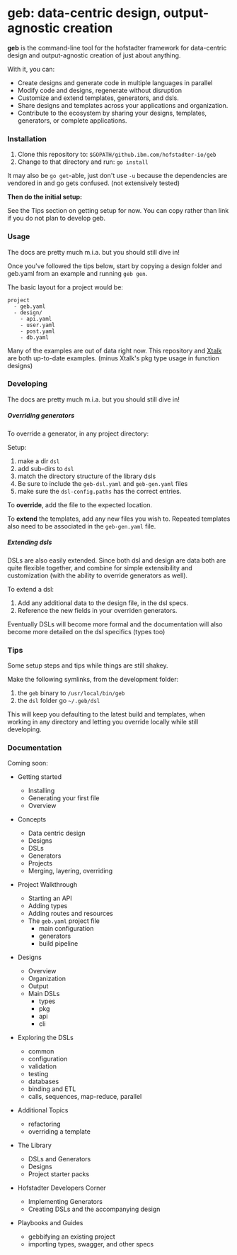 # geb: data-centric design, output-agnostic creation

__geb__ is the command-line tool for the hofstadter
framework for data-centric design and output-agnostic creation
of just about anything.

With it, you can:

- Create designs and generate code in multiple languages in parallel
- Modify code and designs, regenerate without disruption
- Customize and extend templates, generators, and dsls.
- Share designs and templates across your applications and organization.
- Contribute to the ecosystem by sharing your designs, templates, generators, or complete applications.

### Installation

1. Clone this repository to: `$GOPATH/github.ibm.com/hofstadter-io/geb`
2. Change to that directory and run: `go install`

It may also be `go get`-able, just don't use `-u` because the dependencies
are vendored in and go gets confused. (not extensively tested)

__Then do the initial setup:__

See the Tips section on getting setup for now.
You can copy rather than link if you do not plan to develop geb.


### Usage

The docs are pretty much m.i.a. but you should still dive in!

Once you've followed the tips below,
start by copying a design folder and geb.yaml
from an example and running `geb gen`.

The basic layout for a project would be:

```
project
  - geb.yaml
  - design/
    - api.yaml
    - user.yaml
    - post.yaml
    - db.yaml
```

Many of the examples are out of data right now.
This repository and [Xtalk](https://github.ibm.com/krobots/k8s-csf-xtalk)
are both up-to-date examples. (minus Xtalk's pkg type usage in function designs)



### Developing

The docs are pretty much m.i.a. but you should still dive in!


##### Overriding generators

To override a generator, in any project directory:

Setup:

1. make a dir `dsl`
1. add sub-dirs to `dsl`
  1. match the directory structure of the library dsls
  1. Be sure to include the `geb-dsl.yaml` and `geb-gen.yaml` files
1. make sure the `dsl-config.paths` has the correct entries.

To __override__, add the file
to the expected location.

To __extend__ the templates,
add any new files you wish to.
Repeated templates also need
to be associated in the `geb-gen.yaml` file.

##### Extending dsls

DSLs are also easily extended.
Since both dsl and design are data
both are quite flexible together,
and combine for simple extensibility
and customization
(with the ability to override generators as well).

To extend a dsl:

1. Add any additional data to the design file, in the dsl specs.
1. Reference the new fields in your overriden generators.

Eventually DSLs will become more formal
and the documentation will also
become more detailed on the
dsl specifics (types too)
 



### Tips

Some setup steps and tips while things are still shakey.

Make the following symlinks,
from the development folder:

1. the `geb` binary to `/usr/local/bin/geb`
1. the `dsl` folder go `~/.geb/dsl`

This will keep you defaulting to
the latest build and templates,
when working in any directory
and letting you override
locally while still developing.



### Documentation

Coming soon:

- Getting started
  - Installing
  - Generating your first file
  - Overview

- Concepts
  - Data centric design
  - Designs
  - DSLs
  - Generators
  - Projects
  - Merging, layering, overriding

- Project Walkthrough
  - Starting an API
  - Adding types
  - Adding routes and resources
  - The `geb.yaml` project file
    - main configuration
    - generators
    - build pipeline 

- Designs
  - Overview
  - Organization
  - Output
  - Main DSLs
    - types
    - pkg
    - api
    - cli

- Exploring the DSLs
  - common
  - configuration
  - validation
  - testing
  - databases
  - binding and ETL
  - calls, sequences, map-reduce, parallel

- Additional Topics
  - refactoring
  - overriding a template
    
- The Library
  - DSLs and Generators
  - Designs
  - Project starter packs

- Hofstadter Developers Corner
  - Implementing Generators
  - Creating DSLs and the accompanying design

- Playbooks and Guides
  - gebbifying an existing project
  - importing types, swagger, and other specs

